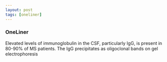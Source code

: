 ```yaml
---
layout: post
tags: [oneliner]
---
```



### OneLiner

Elevated levels of immunoglobulin in the CSF, particularly IgG, is present in 80-90% of MS patients. The IgG precipitates as oligoclonal bands on gel electrophoresis
